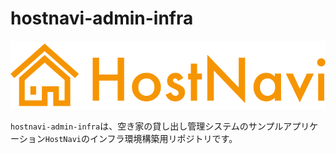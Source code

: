 # hostnavi-admin-infra

<img src="./readme/Logo.png">

`hostnavi-admin-infra`は、空き家の貸し出し管理システムのサンプルアプリケーション`HostNavi`のインフラ環境構築用リポジトリです。<br>
